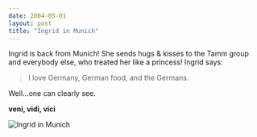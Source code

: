```yaml
---
date: 2004-05-01
layout: post
title: "Ingrid in Munich"
---
```


Ingrid is back from Munich! 
She sends hugs & kisses to the Tamm group and everybody else, who treated her like a princess! Ingrid says:

> I love Germany, German food, and the Germans.

Well...one can clearly see.


**veni, vidi, vici** 

![Ingrid in Munich](img/IngridMunich.jpg)